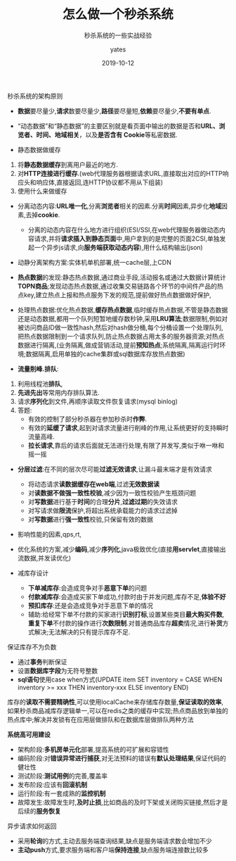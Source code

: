 ﻿---
layout: post
title: '怎么做一个秒杀系统'
subtitle: '秒杀系统的一些实战经验'
date: 2019-10-12
categories: 性能
author: yates
cover: 'www.baidu.com'
tags: 性能
---

秒杀系统的架构原则

- **数据**要尽量少,**请求**数要尽量少,**路径**要尽量短,**依赖**要尽量少,**不要有单点**.

- “动态数据”和“静态数据”的主要区别就是看页面中输出的数据是否和**URL、浏览者、时间、地域相关**，以及**是否含有 Cookie**等私密数据.

- 静态数据做缓存 
1. 将**静态数据缓存**到离用户最近的地方.
2. 对**HTTP连接进行缓存**.(web代理服务器根据请求URL,直接取出对应的HTTP响应头和响应体,直接返回,连HTTP协议都不用从下组装)
3. 使用什么来做缓存

- 分离动态内容:**URL唯一化**,分离**浏览者**相关的因素.分离**时间**因素,异步化**地域**因素,去掉**cookie**.
    - 分离的动态内容在什么地方进行组织(ESI/SSI,在web代理服务器做动态内容请求,并将**请求插入到静态页面**中,用户拿到的是完整的页面2CSI,单独发起一个异步js请求,向**服务端获取动态内容**),用什么结构输出(json)

- 动静分离架构方案:实体机单机部署,统一cache层,上CDN

- **热点数据**的发现:静态热点数据,通过商业手段,活动报名或通过大数据计算统计**TOPN商品**;发现动态热点数据,通过收集交易链路各个环节的中间件产品的热点key,建立热点上报和热点服务下发的规范,提前做好热点数据做好保护,

- 处理热点数据:优化热点数据,**缓存热点数据**,临时缓存热点数据,不管是静态数据还是动态数据,都用一个队列短暂地缓存数秒钟,采用**LRU算法**;数据限制,例如对被访问商品ID做一致性hash,然后对hash做分桶,每个分桶设置一个处理队列,把热点数据限制到一个请求队列,防止热点数据占用太多的服务器资源;对热点数据进行隔离,(业务隔离,做成营销活动,提前**预知热点**;系统隔离,隔离运行时环境;数据隔离,启用单独的cache集群或sql数据库存放热点数据)

- **流量削峰.排队**:
1. 利用线程池**排队**,
2. **先进先出**等常用内存排队算法.
3. 请求**序列化**到文件,再顺序读取文件恢复请求(mysql binlog)
4. 答题:
    - 有效的控制了部分秒杀器在参加秒杀时**作弊**.
    - 有效的**延缓了请求**,起到对请求流量进行削峰的作用,让系统更好的支持瞬时流量高峰.
    - **拉长请求**,靠后的请求后面就无法进行处理,有限了并发写,类似于咻一咻和摇一摇

- **分层过滤**:在不同的层次尽可能**过滤无效请求**,让漏斗最末端才是有效请求
	* 将动态请求**读数据缓存在web端**,过滤**无效数据读**
	* 对**读数据不做强一致性校验**,减少因为一致性校验产生瓶颈问题
	* 对**写数据**进行基于**时间**的合理**分片**,**过滤过期**的失效请求
	* 对写请求做**限流**保护,将超出系统承载能力的请求过滤掉
	* 对**写数据**进行**强一致性**校验,只保留有效的数据
	
- 影响性能的因素,qps,rt,
- 优化系统的方案,减少**编码**,减少**序列化**,java极致优化(直接**用servlet**,直接输出流数据,并发读优化)


- 减库存设计
	- **下单减库存**:会造成竞争对手**恶意下单**的问题
	- **付款减库存**:会造成买家下单成功,付款时由于并发问题,库存不足,**体验不好**
	- **预扣库存**:还是会造成竞争对手恶意下单的情况
	- 辅助:给经常下单不付款的买家进行**识别打标**,设置某些类目**最大购买件数**,**重复下单**不付款的操作进行**次数限制**.对普通商品库存**超卖**情况,进行**补货**方式解决;无法解决的只有提示库存不足.
	
保证库存不为负数
- 通过**事务**判断保证 
- 设置**数据库字段**为无符号整数
- **sql语句**使用case when方式(UPDATE item SET inventory = CASE WHEN inventory >= xxx THEN inventory-xxx ELSE inventory END)

库存的**读取不需要精确性**,可以使用localCache来存储库存数量,**保证读取的效率**,如果秒杀商品减库存逻辑单一,可以在redis之类的缓存中实现;热点商品放到单独的热点库中;解决并发锁有在应用层做排队和在数据库层做排队两种方法

**系统高可用建设**

- 架构阶段:**多机房单元化**部署,提高系统的可扩展和容错性
- 编码阶段:对**错误异常进行捕获**,对无法预料的错误有**默认处理结果**,保证代码的健壮性
- 测试阶段:**测试用例**的完善,覆盖率
- 发布阶段:应该有**回滚机制**
- 运行阶段:有一套成熟的**监控机制**
- 故障发生:故障发生时,**及时止损**,比如商品的及时下架或关闭购买链接,然后才是后续的**服务恢复**

异步请求如何返回
- 采用**轮询**的方式,主动去服务端查询结果,缺点是服务端请求数会增加不少
- **主动push**方式,要求服务端和客户端**保持连接**,缺点服务端连接数比较多
